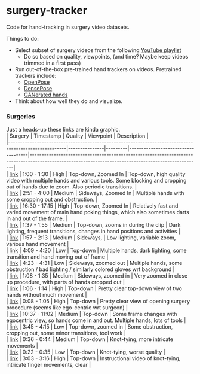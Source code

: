 # surgery-tracker

Code for hand-tracking in surgery video datasets.

Things to do:

- Select subset of surgery videos from the following [YouTube playlist](https://www.youtube.com/playlist?list=PLegrqXHtHobDKdZDCcao5N9fweWrNIOej)
  - Do so based on quality, viewpoints, (and time? Maybe keep videos trimmed in a first pass)
- Run out-of-the-box pre-trained hand trackers on videos. Pretrained trackers include:
  - [OpenPose](https://github.com/CMU-Perceptual-Computing-Lab/openpose)
  - [DensePose](https://github.com/facebookresearch/DensePose)
  - [GANerated hands](https://handtracker.mpi-inf.mpg.de/projects/GANeratedHands/)
- Think about how well they do and visualize.

### Surgeries

Just a heads-up these links are kinda graphic.  
| Surgery | Timestamp | Quality | Viewpoint | Description |  
|------------------------------------------------------------------------------------------------------|---------------|---------|------------------------------------|-----------------------------------------------------------------------------------------------------------------------------------------------------|  
| [link](https://www.youtube.com/watch?v=QRW1qV2lWcE&list=PLegrqXHtHobDKdZDCcao5N9fweWrNIOej&t=1m30s) | 1:00 - 1:30 | High | Top-down, Zoomed In | Top-down, high quality video with multiple hands and various tools. Some blocking and cropping out of hands due to zoom. Also periodic transitions. |  
| [link](https://www.youtube.com/watch?v=GT-FLlE95KU&list=PLegrqXHtHobDKdZDCcao5N9fweWrNIOej&t=2m51s) | 2:51 - 4:00 | Medium | Sideways, Zoomed In | Multiple hands with some cropping out and obstruction. |  
| [link](https://www.youtube.com/watch?v=GT-FLlE95KU&list=PLegrqXHtHobDKdZDCcao5N9fweWrNIOej&t=16m30s) | 16:30 - 17:15 | High | Top-down, Zoomed In | Relatively fast and varied movement of main hand poking things, which also sometimes darts in and out of the frame. |  
| [link](https://www.youtube.com/watch?v=xcew3ycbG50&list=PLegrqXHtHobDKdZDCcao5N9fweWrNIOej&t=1m:37s) | 1:37 - 1:55 | Medium | Top-down, zooms in during the clip | Dark lighting, frequent transitions, changes in hand positions and activities |  
| [link](https://www.youtube.com/watch?v=xcew3ycbG50&list=PLegrqXHtHobDKdZDCcao5N9fweWrNIOej&t=1m57s) | 1:57 - 2:13 | Medium | Sideways, | Low lighting, variable zoom, various hand movement |  
| [link](https://www.youtube.com/watch?v=xcew3ycbG50&list=PLegrqXHtHobDKdZDCcao5N9fweWrNIOej&t=4m09s) | 4:09 - 4:20 | Low | Top-down | Multiple hands, dark lighting, some transition and hand moving out of frame |  
| [link](https://www.youtube.com/watch?v=xcew3ycbG50&list=PLegrqXHtHobDKdZDCcao5N9fweWrNIOej&t=4m23s) | 4:23 - 4:31 | Low | Sideways, zoomed out | Multiple hands, some obstruction / bad lighting / similarly colored gloves wrt background |  
| [link](https://www.youtube.com/watch?v=iUwBjZUs_xo&list=PLegrqXHtHobDKdZDCcao5N9fweWrNIOej&t=1m08s) | 1:08 - 1:35 | Medium | Sideways, zoomed in | Very zoomed in close up procedure, with parts of hands cropped out |  
| [link](https://www.youtube.com/watch?v=VFyJ65hEF3k&list=PLegrqXHtHobDKdZDCcao5N9fweWrNIOej&t=1m06s) | 1:06 - 1:14 | High | Top-down | Pretty clear top-down view of two hands without much movement |  
| [link](https://www.youtube.com/watch?v=txCYSkZIrjE&list=PLegrqXHtHobDKdZDCcao5N9fweWrNIOej&t=0m08s) | 0:08 - 1:05 | High | Top-down | Pretty clear view of opening surgery procedure (seems like ego-centric wrt surgeon) |  
| [link](https://www.youtube.com/watch?v=txCYSkZIrjE&list=PLegrqXHtHobDKdZDCcao5N9fweWrNIOej&t=10m37s) | 10:37 - 11:02 | Medium | Top-down | Some frame changes with egocentric view, so hands come in and out. Multiple hands, lots of tools |  
| [link](https://www.youtube.com/watch?v=AGQ-PTm4-HA&list=PLegrqXHtHobDKdZDCcao5N9fweWrNIOej&t=3m45s) | 3:45 - 4:15 | Low | Top-down, zoomed in | Some obstruction, cropping out, some minor transitions, tool work |  
| [link](https://www.youtube.com/watch?v=OtqdK-IHp5U&list=PLegrqXHtHobDKdZDCcao5N9fweWrNIOej&t=0m36s) | 0:36 - 0:44 | Medium | Top-down | Knot-tying, more intricate movements |  
| [link](https://www.youtube.com/watch?v=OtqdK-IHp5U&list=PLegrqXHtHobDKdZDCcao5N9fweWrNIOej&t=0m26s) | 0:22 - 0:35 | Low | Top-down | Knot-tying, worse quality |  
| [link](https://www.youtube.com/watch?v=OtqdK-IHp5U&list=PLegrqXHtHobDKdZDCcao5N9fweWrNIOej&t=3m03s) | 3:03 - 3:16 | High | Top-down | Instructional video of knot-tying, intricate finger movements, clear |
